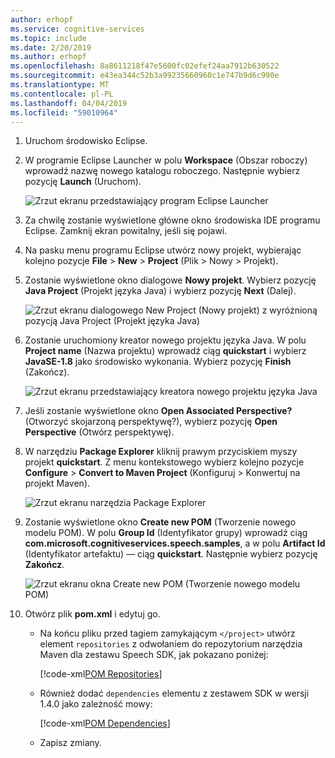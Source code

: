 ```yaml
---
author: erhopf
ms.service: cognitive-services
ms.topic: include
ms.date: 2/20/2019
ms.author: erhopf
ms.openlocfilehash: 8a8611218f47e5600fc02efef24aa7912b630522
ms.sourcegitcommit: e43ea344c52b3a99235660960c1e747b9d6c990e
ms.translationtype: MT
ms.contentlocale: pl-PL
ms.lasthandoff: 04/04/2019
ms.locfileid: "59010964"
---
```

1. Uruchom środowisko Eclipse.

1. W programie Eclipse Launcher w polu **Workspace** (Obszar roboczy) wprowadź nazwę nowego katalogu roboczego. Następnie wybierz pozycję **Launch** (Uruchom).

   ![Zrzut ekranu przedstawiający program Eclipse Launcher](../articles/cognitive-services/Speech-Service/media/sdk/qs-java-jre-01-create-new-eclipse-workspace.png)

1. Za chwilę zostanie wyświetlone główne okno środowiska IDE programu Eclipse. Zamknij ekran powitalny, jeśli się pojawi.

1. Na pasku menu programu Eclipse utwórz nowy projekt, wybierając kolejno pozycje **File** > **New** > **Project** (Plik > Nowy > Projekt).

1. Zostanie wyświetlone okno dialogowe **Nowy projekt**. Wybierz pozycję **Java Project** (Projekt języka Java) i wybierz pozycję **Next** (Dalej).

   ![Zrzut ekranu dialogowego New Project (Nowy projekt) z wyróżnioną pozycją Java Project (Projekt języka Java)](../articles/cognitive-services/Speech-Service/media/sdk/qs-java-jre-02-select-wizard.png)

1. Zostanie uruchomiony kreator nowego projektu języka Java. W polu **Project name** (Nazwa projektu) wprowadź ciąg **quickstart** i wybierz **JavaSE-1.8** jako środowisko wykonania. Wybierz pozycję **Finish** (Zakończ).

   ![Zrzut ekranu przedstawiający kreatora nowego projektu języka Java](../articles/cognitive-services/Speech-Service/media/sdk/qs-java-jre-03-create-java-project.png)

1. Jeśli zostanie wyświetlone okno **Open Associated Perspective?** (Otworzyć skojarzoną perspektywę?), wybierz pozycję **Open Perspective** (Otwórz perspektywę).

1. W narzędziu **Package Explorer** kliknij prawym przyciskiem myszy projekt **quickstart**. Z menu kontekstowego wybierz kolejno pozycje **Configure** > **Convert to Maven Project** (Konfiguruj > Konwertuj na projekt Maven).

   ![Zrzut ekranu narzędzia Package Explorer](../articles/cognitive-services/Speech-Service/media/sdk/qs-java-jre-04-convert-to-maven-project.png)

1. Zostanie wyświetlone okno **Create new POM** (Tworzenie nowego modelu POM). W polu **Group Id** (Identyfikator grupy) wprowadź ciąg **com.microsoft.cognitiveservices.speech.samples**, a w polu **Artifact Id** (Identyfikator artefaktu) — ciąg **quickstart**. Następnie wybierz pozycję **Zakończ**.

   ![Zrzut ekranu okna Create new POM (Tworzenie nowego modelu POM)](../articles/cognitive-services/Speech-Service/media/sdk/qs-java-jre-05-configure-maven-pom.png)

1. Otwórz plik **pom.xml** i edytuj go.

   * Na końcu pliku przed tagiem zamykającym `</project>` utwórz element `repositories` z odwołaniem do repozytorium narzędzia Maven dla zestawu Speech SDK, jak pokazano poniżej:

     [!code-xml[POM Repositories](~/samples-cognitive-services-speech-sdk/quickstart/java-jre/pom.xml#repositories)]

   * Również dodać `dependencies` elementu z zestawem SDK w wersji 1.4.0 jako zależność mowy:

     [!code-xml[POM Dependencies](~/samples-cognitive-services-speech-sdk/quickstart/java-jre/pom.xml#dependencies)]

   * Zapisz zmiany.
